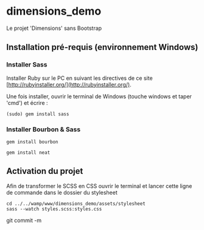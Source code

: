 # dimensions_demo
Le projet 'Dimensions' sans Bootstrap

## Installation pré-requis (environnement Windows)

### Installer Sass
Installer Ruby sur le PC en suivant les directives de ce site [http://rubyinstaller.org/](http://rubyinstaller.org/).

Une fois installer, ouvrir le terminal de Windows (touche windows et taper 'cmd') et écrire :
```shell
(sudo) gem install sass
```

### Installer Bourbon & Sass
```shell
gem install bourbon
```
```shell
gem install neat
```

## Activation du projet
Afin de transformer le SCSS en CSS ouvrir le terminal et lancer cette ligne de commande dans le dossier du stylesheet
```shell
cd ../../wamp/www/dimensions_demo/assets/stylesheet
sass --watch styles.scss:styles.css
```
git commit -m